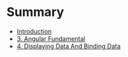 # Summary

* [Introduction](README.md)
* [3. Angular Fundamental](jobsheet3.md)
* [4. Displaying Data And Binding Data](jobsheet4.md)
